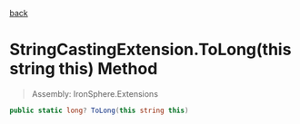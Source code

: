 ﻿

[back](/IronSphere.Extensions/types/StringCastingExtension)

# StringCastingExtension.ToLong(this string this) Method

> Assembly: IronSphere.Extensions

```csharp
public static long? ToLong(this string this)
```



 